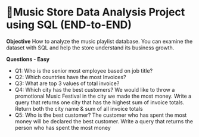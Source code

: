 # 🎵Music Store Data Analysis Project using SQL (END-to-END)

**Objective**
How to analyze the music playlist database. You can examine the dataset with SQL and help the store understand its business growth.

**Questions - Easy**

- Q1: Who is the senior most employee based on job title?
- Q2: Which countries have the most Invoices?
- ﻿﻿﻿Q3: What are top 3 values of total invoice?
- ﻿﻿﻿Q4: Which city has the best customers? We would like to throw a promotional Music Festival in the city we made the most money. Write a query that returns one city that has the highest sum of invoice totals. Return both the city name & sum of all invoice totals
- ﻿﻿﻿Q5: Who is the best customer? The customer who has spent the most money will be declared the best customer. Write a query that returns the person who has spent the most money
